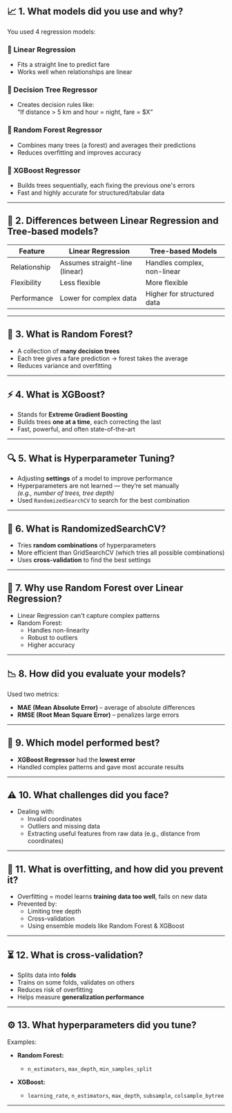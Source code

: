 ## 📈 1. What models did you use and why?

You used 4 regression models:

### 🔹 Linear Regression
- Fits a straight line to predict fare
- Works well when relationships are linear

### 🔹 Decision Tree Regressor
- Creates decision rules like:  
  “If distance > 5 km and hour = night, fare = $X”

### 🔹 Random Forest Regressor
- Combines many trees (a forest) and averages their predictions
- Reduces overfitting and improves accuracy

### 🔹 XGBoost Regressor
- Builds trees sequentially, each fixing the previous one's errors
- Fast and highly accurate for structured/tabular data

---

## 🔁 2. Differences between Linear Regression and Tree-based models?

| Feature           | Linear Regression               | Tree-based Models               |
|------------------|----------------------------------|----------------------------------|
| Relationship     | Assumes straight-line (linear)   | Handles complex, non-linear     |
| Flexibility      | Less flexible                    | More flexible                   |
| Performance      | Lower for complex data           | Higher for structured data      |

---

## 🌲 3. What is Random Forest?

- A collection of **many decision trees**
- Each tree gives a fare prediction → forest takes the average
- Reduces variance and overfitting

---

## ⚡ 4. What is XGBoost?

- Stands for **Extreme Gradient Boosting**
- Builds trees **one at a time**, each correcting the last
- Fast, powerful, and often state-of-the-art

---

## 🔍 5. What is Hyperparameter Tuning?

- Adjusting **settings** of a model to improve performance
- Hyperparameters are not learned — they’re set manually  
  _(e.g., number of trees, tree depth)_
- Used `RandomizedSearchCV` to search for the best combination

---

## 🎲 6. What is RandomizedSearchCV?

- Tries **random combinations** of hyperparameters
- More efficient than GridSearchCV (which tries all possible combinations)
- Uses **cross-validation** to find the best settings

---

## 🤔 7. Why use Random Forest over Linear Regression?

- Linear Regression can't capture complex patterns
- Random Forest:
  - Handles non-linearity
  - Robust to outliers
  - Higher accuracy

---

## 📉 8. How did you evaluate your models?

Used two metrics:
- **MAE (Mean Absolute Error)** – average of absolute differences
- **RMSE (Root Mean Square Error)** – penalizes large errors

---

## 🥇 9. Which model performed best?

- **XGBoost Regressor** had the **lowest error**
- Handled complex patterns and gave most accurate results

---

## ⚠️ 10. What challenges did you face?

- Dealing with:
  - Invalid coordinates
  - Outliers and missing data
  - Extracting useful features from raw data (e.g., distance from coordinates)

---

## 🚫 11. What is overfitting, and how did you prevent it?

- Overfitting = model learns **training data too well**, fails on new data
- Prevented by:
  - Limiting tree depth
  - Cross-validation
  - Using ensemble models like Random Forest & XGBoost

---

## ⏳ 12. What is cross-validation?

- Splits data into **folds**
- Trains on some folds, validates on others
- Reduces risk of overfitting
- Helps measure **generalization performance**

---

## ⚙️ 13. What hyperparameters did you tune?

Examples:

- **Random Forest:**
  - `n_estimators`, `max_depth`, `min_samples_split`

- **XGBoost:**
  - `learning_rate`, `n_estimators`, `max_depth`, `subsample`, `colsample_bytree`

---